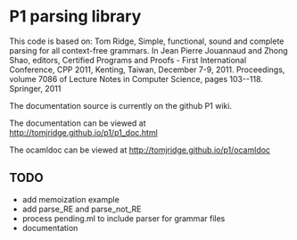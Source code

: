 # P1 parsing library

This code is based on: Tom Ridge, Simple, functional, sound and
complete parsing for all context-free grammars. In Jean Pierre
Jouannaud and Zhong Shao, editors, Certified Programs and Proofs -
First International Conference, CPP 2011, Kenting, Taiwan, December
7-9, 2011. Proceedings, volume 7086 of Lecture Notes in Computer
Science, pages 103--118. Springer, 2011

The documentation source is currently on the github P1 wiki. 

The documentation can be viewed at <http://tomjridge.github.io/p1/p1_doc.html>

The ocamldoc can be viewed at <http://tomjridge.github.io/p1/ocamldoc>


## TODO

- add memoization example
- add parse_RE and parse_not_RE
- process pending.ml to include parser for grammar files
- documentation
